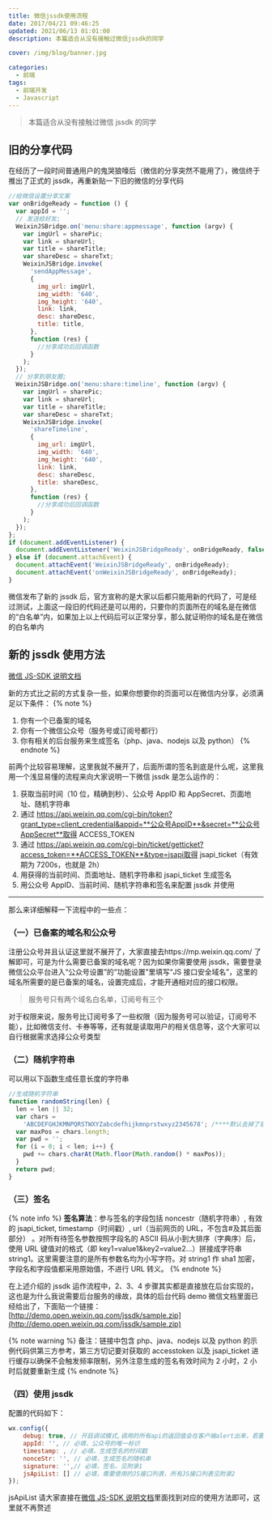 ```yaml
---
title: 微信jssdk使用流程
date: 2017/04/21 09:46:25
updated: 2021/06/13 01:01:00
description: 本篇适合从没有接触过微信jssdk的同学

cover: /img/blog/banner.jpg

categories:
  - 前端
tags:
  - 前端开发
  - Javascript
---
```


> 本篇适合从没有接触过微信 jssdk 的同学

## 旧的分享代码

在经历了一段时间普通用户的鬼哭狼嚎后（微信的分享突然不能用了），微信终于推出了正式的 jssdk，再重新贴一下旧的微信的分享代码

```javascript
//给微信设置分享文案
var onBridgeReady = function () {
  var appId = '';
  // 发送给好友;
  WeixinJSBridge.on('menu:share:appmessage', function (argv) {
    var imgUrl = sharePic;
    var link = shareUrl;
    var title = shareTitle;
    var shareDesc = shareTxt;
    WeixinJSBridge.invoke(
      'sendAppMessage',
      {
        img_url: imgUrl,
        img_width: '640',
        img_height: '640',
        link: link,
        desc: shareDesc,
        title: title,
      },
      function (res) {
        //分享成功后回调函数
      }
    );
  });
  // 分享到朋友圈;
  WeixinJSBridge.on('menu:share:timeline', function (argv) {
    var imgUrl = sharePic;
    var link = shareUrl;
    var title = shareTitle;
    var shareDesc = shareTxt;
    WeixinJSBridge.invoke(
      'shareTimeline',
      {
        img_url: imgUrl,
        img_width: '640',
        img_height: '640',
        link: link,
        desc: shareDesc,
        title: shareDesc,
      },
      function (res) {
        //分享成功后回调函数
      }
    );
  });
};
if (document.addEventListener) {
  document.addEventListener('WeixinJSBridgeReady', onBridgeReady, false);
} else if (document.attachEvent) {
  document.attachEvent('WeixinJSBridgeReady', onBridgeReady);
  document.attachEvent('onWeixinJSBridgeReady', onBridgeReady);
}
```

微信发布了新的 jssdk 后，官方宣称的是大家以后都只能用新的代码了，可是经过测试，上面这一段旧的代码还是可以用的，只要你的页面所在的域名是在微信的“白名单”内，如果加上以上代码后可以正常分享，那么就证明你的域名是在微信的白名单内

## 新的 jssdk 使用方法

[微信 JS-SDK 说明文档](https://developers.weixin.qq.com/doc/offiaccount/OA_Web_Apps/JS-SDK.html)

新的方式比之前的方式复杂一些，如果你想要你的页面可以在微信内分享，必须满足以下条件：
\{% note %\}
1. 你有一个已备案的域名
2. 你有一个微信公众号（服务号或订阅号都行）
3. 你有相关的后台服务来生成签名（php、java、nodejs 以及 python）
   {% endnote %}

前两个比较容易理解，这里我就不展开了，后面所谓的签名到底是什么呢，这里我用一个浅显易懂的流程来向大家说明一下微信 jssdk 是怎么运作的：

1. 获取当前时间（10 位，精确到秒）、公众号 AppID 和 AppSecret、页面地址、随机字符串
2. 通过 https://api.weixin.qq.com/cgi-bin/token?grant_type=client_credential&appid=**公众号AppID**&secret=**公众号AppSecret**取得 ACCESS_TOKEN
3. 通过 https://api.weixin.qq.com/cgi-bin/ticket/getticket?access_token=**ACCESS_TOKEN**&type=jsapi取得 jsapi_ticket（有效期为 7200s，也就是 2h）
4. 用获得的当前时间、页面地址、随机字符串和 jsapi_ticket 生成签名
5. 用公众号 AppID、当前时间、随机字符串和签名来配置 jssdk 并使用

---

那么来详细解释一下流程中的一些点：

### （一）已备案的域名和公众号

注册公众号并且认证这里就不展开了，大家直接去https://mp.weixin.qq.com/ 了解即可，可是为什么需要已备案的域名呢？因为如果你需要使用 jssdk，需要登录微信公众平台进入“公众号设置”的“功能设置”里填写“JS 接口安全域名”，这里的域名所需要的是已备案的域名，设置完成后，才能开通相对应的接口权限。

> 服务号只有两个域名白名单，订阅号有三个

对于权限来说，服务号比订阅号多了一些权限（因为服务号可以验证，订阅号不能），比如微信支付、卡券等等，还有就是读取用户的相关信息等，这个大家可以自行根据需求选择公众号类型

### （二）随机字符串

可以用以下函数生成任意长度的字符串

```javascript
//生成随机字符串
function randomString(len) {
  len = len || 32;
  var chars =
    'ABCDEFGHJKMNPQRSTWXYZabcdefhijkmnprstwxyz2345678'; /****默认去掉了容易混淆的字符oOLl,9gq,Vv,Uu,I1****/
  var maxPos = chars.length;
  var pwd = '';
  for (i = 0; i < len; i++) {
    pwd += chars.charAt(Math.floor(Math.random() * maxPos));
  }
  return pwd;
}
```

### （三）签名

{% note info %}
**签名算法**：参与签名的字段包括 noncestr（随机字符串）, 有效的 jsapi_ticket, timestamp（时间戳）, url（当前网页的 URL，不包含#及其后面部分） 。对所有待签名参数按照字段名的 ASCII 码从小到大排序（字典序）后，使用 URL 键值对的格式（即 key1=value1&key2=value2…）拼接成字符串 string1。这里需要注意的是所有参数名均为小写字符。对 string1 作 sha1 加密，字段名和字段值都采用原始值，不进行 URL 转义。
{% endnote %}

在上述介绍的 jssdk 运作流程中，2、3、4 步骤其实都是直接放在后台实现的，这也是为什么我说需要后台服务的缘故，具体的后台代码 demo 微信文档里面已经给出了，下面贴一个链接：
[http://demo.open.weixin.qq.com/jssdk/sample.zip](http://demo.open.weixin.qq.com/jssdk/sample.zip)

{% note warning %}
备注：链接中包含 php、java、nodejs 以及 python 的示例代码供第三方参考，第三方切记要对获取的 accesstoken 以及 jsapi_ticket 进行缓存以确保不会触发频率限制，另外注意生成的签名有效时间为 2 小时，2 小时后就要重新生成
{% endnote %}

### （四）使用 jssdk

配置的代码如下：

```javascript
wx.config({
    debug: true, // 开启调试模式,调用的所有api的返回值会在客户端alert出来，若要查看传入的参数，可以在pc端打开，参数信息会通过log打出，仅在pc端时才会打印。
    appId: '', // 必填，公众号的唯一标识
    timestamp: , // 必填，生成签名的时间戳
    nonceStr: '', // 必填，生成签名的随机串
    signature: '',// 必填，签名，见附录1
    jsApiList: [] // 必填，需要使用的JS接口列表，所有JS接口列表见附录2
});
```

jsApiList 请大家直接在[微信 JS-SDK 说明文档](https://developers.weixin.qq.com/doc/offiaccount/OA_Web_Apps/JS-SDK.html)里面找到对应的使用方法即可，这里就不再赘述
